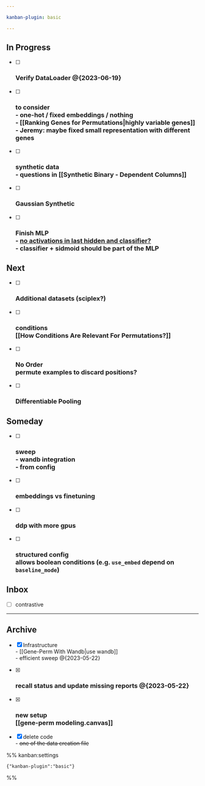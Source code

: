 ```yaml
---

kanban-plugin: basic

---
```


## In Progress

- [ ] ### Verify DataLoader @{2023-06-19}
- [ ] ### to consider <br>- one-hot / fixed embeddings / nothing<br>- [[Ranking Genes for Permutations|highly variable genes]]<br>- Jeremy: maybe fixed small representation with different genes
- [ ] ### synthetic data<br>- questions in [[Synthetic Binary - Dependent Columns]]
- [ ] ### Gaussian Synthetic
- [ ] ### Finish MLP<br>- [no activations in last hidden and classifier?](https://github.com/facebookresearch/multimodal/blob/5dec8a/torchmultimodal/modules/layers/mlp.py)<br>- classifier + sidmoid should be part of the MLP


## Next

- [ ] ### Additional datasets (sciplex?)
- [ ] ### conditions<br>[[How Conditions Are Relevant For Permutations?]]
- [ ] ### No Order<br>permute examples to discard positions?
- [ ] ### Differentiable Pooling


## Someday

- [ ] ### sweep<br>- wandb integration<br>- from config
- [ ] ### embeddings vs finetuning
- [ ] ### ddp with more gpus
- [ ] ### structured config<br>allows boolean conditions (e.g. `use_embed` depend on `baseline_mode`)


## Inbox
- [ ] contrastive




---

## Archive

- [x] Infrastructure<br>- [[Gene-Perm With Wandb|use wandb]]<br>- efficient sweep @{2023-05-22}
- [x] ### recall status and update missing reports @{2023-05-22}
- [x] ### new setup <br>[[gene-perm modeling.canvas]]
- [x] delete code<br>- ~~one of the data creation file~~



%% kanban:settings
```
{"kanban-plugin":"basic"}
```
%%